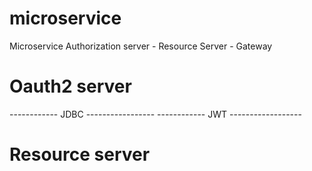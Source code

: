 # microservice
Microservice Authorization server - Resource Server - Gateway

# Oauth2 server
 ------------ JDBC -----------------
 ------------ JWT ------------------
# Resource server

